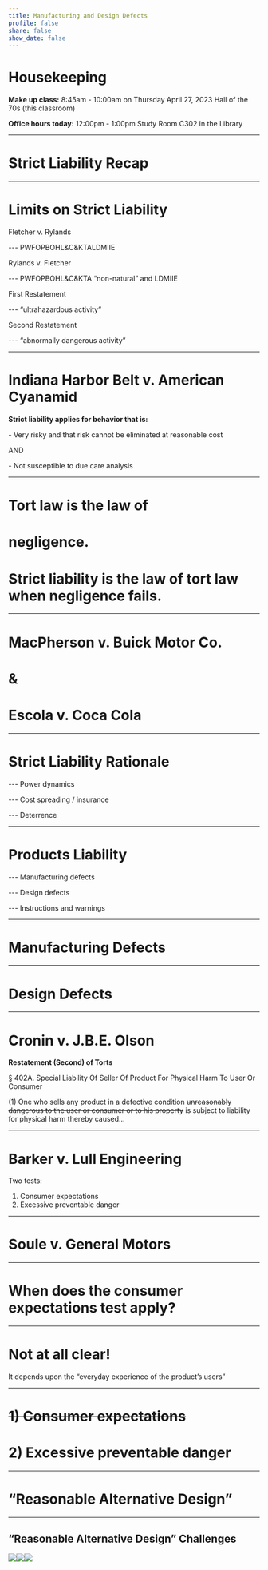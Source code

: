 ```yaml
---
title: Manufacturing and Design Defects
profile: false
share: false
show_date: false
---
```




# Housekeeping

**Make up class:**
8:45am - 10:00am on Thursday April 27, 2023
Hall of the 70s (this classroom)

**Office hours today:**
12:00pm - 1:00pm
Study Room C302 in the Library

---

# Strict Liability Recap

---

# Limits on Strict Liability

Fletcher v. Rylands

--- PWFOPBOHL&C&KTALDMIIE

Rylands v. Fletcher

--- PWFOPBOHL&C&KTA “non-natural” and LDMIIE

First Restatement

--- “ultrahazardous activity”

Second Restatement

--- “abnormally dangerous activity”

---

# Indiana Harbor Belt v. American Cyanamid

**Strict liability applies for behavior that is:**

\- Very risky and that risk cannot be eliminated at reasonable cost

AND

\- Not susceptible to due care analysis

---

# Tort law is the law of
# negligence.
# Strict liability is the law of tort law when negligence fails.

---

# MacPherson v. Buick Motor Co.

# &

# Escola v. Coca Cola

---

# Strict Liability Rationale

--- Power dynamics

--- Cost spreading / insurance

--- Deterrence

---

# Products Liability

--- Manufacturing defects

--- Design defects

--- Instructions and warnings

---

# Manufacturing Defects

---

# Design Defects

---

# Cronin v. J.B.E. Olson

**Restatement (Second) of Torts**

§ 402A. Special Liability Of Seller Of Product For Physical Harm To User Or Consumer

(1) One who sells any product in a defective condition ~~unreasonably dangerous to the user or consumer or to his property~~ is subject to liability for physical harm thereby caused...

---

# Barker v. Lull Engineering

Two tests:

1) Consumer expectations
2) Excessive preventable danger

---

# Soule v. General Motors

---

# When does the consumer expectations test apply?

---

# Not at all clear!

It depends upon the  “everyday experience of the product’s users”

---

# ~~1) Consumer expectations~~
# 2) Excessive preventable danger

---

# “Reasonable Alternative Design”

---

## “Reasonable Alternative Design” Challenges

![](images/vw2.jpg)![](images/newport.jpeg)![](images/pool.jpeg)